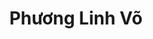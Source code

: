 ---
layout: album_gallery
resource: instagram
title: "Phương Linh Võ"
description: "Instagram albums of Phương Linh Võ</br>. Username: plinhhhhh"
active: gallery
images:
- image_path: /plinhhhhh/-1/20231210_203330_408782652_1069097157874090_4760493803111152568_n.jpg
  gallery-folder: /gallery/plinhhhhh/-1/
  gallery-name: -1
  gallery-date: April 2025
- image_path: /plinhhhhh/bikini/20240721_195726_452222138_1553125388660292_4259447961586233292_n.jpg
  gallery-folder: /gallery/plinhhhhh/bikini/
  gallery-name: bikini
  gallery-date: April 2025
- image_path: /plinhhhhh/body/20250324_200717_486316963_18493564012009573_4849638869996764039_n.jpg
  gallery-folder: /gallery/plinhhhhh/body/
  gallery-name: body
  gallery-date: April 2025
- image_path: /plinhhhhh/vong-1/20210908_190656_241379054_114934804241945_3047337515041737170_n.jpg
  gallery-folder: /gallery/plinhhhhh/vong-1/
  gallery-name: vong-1
  gallery-date: April 2025
- image_path: /plinhhhhh/vong-3/20200602_215152_101515926_2691185641158376_386099858910181311_n.jpg
  gallery-folder: /gallery/plinhhhhh/vong-3/
  gallery-name: vong-3
  gallery-date: April 2025
---